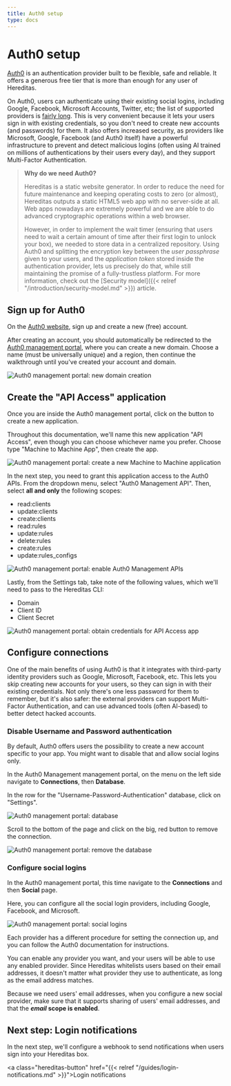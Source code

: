 ```yaml
---
title: Auth0 setup
type: docs
---
```


# Auth0 setup

[Auth0](https://auth0.com/) is an authentication provider built to be flexible, safe and reliable. It offers a generous free tier that is more than enough for any user of Hereditas.

On Auth0, users can authenticate using their existing social logins, including Google, Facebook, Microsoft Accounts, Twitter, etc; the list of supported providers is [fairly long](https://auth0.com/docs/identityproviders). This is very convenient because it lets your users sign in with existing credentials, so you don't need to create new accounts (and passwords) for them. It also offers increased security, as providers like Microsoft, Google, Facebook (and Auth0 itself) have a powerful infrastructure to prevent and detect malicious logins (often using AI trained on millions of authentications by their users every day), and they support Multi-Factor Authentication.

> **Why do we need Auth0?**
>
> Hereditas is a static website generator. In order to reduce the need for future maintenance and keeping operating costs to zero (or almost), Hereditas outputs a static HTML5 web app with no server-side at all. Web apps nowadays are extremely powerful and we are able to do advanced cryptographic operations within a web browser.
>
> However, in order to implement the wait timer (ensuring that users need to wait a certain amount of time after their first login to unlock your box), we needed to store data in a centralized repository. Using Auth0 and splitting the encryption key between the *user passphrase* given to your users, and the *application token* stored inside the authentication provider, lets us precisely do that, while still maintaining the promise of a fully-trustless platform. For more information, check out the [Security model]({{< relref "/introduction/security-model.md" >}}) article.

## Sign up for Auth0

On the [Auth0 website](https://auth0.com/), sign up and create a new (free) account.

After creating an account, you should automatically be redirected to the [Auth0 management portal](https://manage.auth0.com/), where you can create a new domain. Choose a name (must be universally unique) and a region, then continue the walkthrough until you've created your account and domain.

![Auth0 management portal: new domain creation](/images/auth0-setup-create-domain.png)

## Create the "API Access" application

Once you are inside the Auth0 management portal, click on the button to create a new application.

Throughout this documentation, we'll name this new application "API Access", even though you can choose whichever name you prefer. Choose type "Machine to Machine App", then create the app.

![Auth0 management portal: create a new Machine to Machine application](/images/auth0-setup-create-application.png)

In the next step, you need to grant this application access to the Auth0 APIs. From the dropdown menu, select "Auth0 Management API". Then, select **all and only** the following scopes:

- read:clients
- update:clients
- create:clients
- read:rules
- update:rules
- delete:rules
- create:rules
- update:rules_configs

![Auth0 management portal: enable Auth0 Management APIs](/images/auth0-setup-create-application-api.png)

Lastly, from the Settings tab, take note of the following values, which we'll need to pass to the Hereditas CLI:

- Domain
- Client ID
- Client Secret

![Auth0 management portal: obtain credentials for API Access app](/images/auth0-setup-credentials.png)

## Configure connections

One of the main benefits of using Auth0 is that it integrates with third-party identity providers such as Google, Microsoft, Facebook, etc. This lets you skip creating new accounts for your users, so they can sign in with their existing credentials. Not only there's one less password for them to remember, but it's also safer: the external providers can support Multi-Factor Authentication, and can use advanced tools (often AI-based) to better detect hacked accounts.

### Disable Username and Password authentication

By default, Auth0 offers users the possibility to create a new account specific to your app. You might want to disable that and allow social logins only.

In the Auth0 Management management portal, on the menu on the left side navigate to **Connections**, then **Database**.

In the row for the "Username-Password-Authentication" database, click on "Settings".

![Auth0 management portal: database](/images/auth0-setup-database.png)

Scroll to the bottom of the page and click on the big, red button to remove the connection.

![Auth0 management portal: remove the database](/images/auth0-setup-database-remove.png)

### Configure social logins

In the Auth0 management portal, this time navigate to the **Connections** and then **Social** page.

Here, you can configure all the social login providers, including Google, Facebook, and Microsoft.

![Auth0 management portal: social logins](/images/auth0-setup-social-logins.png)

Each provider has a different procedure for setting the connection up, and you can follow the Auth0 documentation for instructions.

You can enable any provider you want, and your users will be able to use any enabled provider. Since Hereditas whitelists users based on their email addresses, it doesn't matter what provider they use to authenticate, as long as the email address matches.

Because we need users' email addresses, when you configure a new social provider, make sure that it supports sharing of users' email addresses, and that the **_email_ scope is enabled**.

## Next step: Login notifications

In the next step, we'll configure a webhook to send notifications when users sign into your Hereditas box.

<a class="hereditas-button" href="{{< relref "/guides/login-notifications.md" >}}">Login notifications</a>
